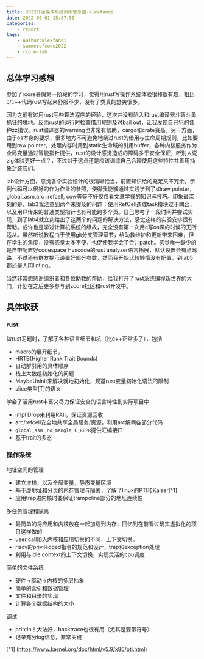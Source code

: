 ```yaml
---
title: 2022开源操作系统训练营总结-alexfanqi
date: 2022-08-01 15:37:50
categories:
    - report
tags: 
    - author:alexfanqi
    - summerofcode2022
    - rcore-lab
---
```

## 总体学习感想
参加了rcore暑假第一阶段的学习，觉得用rust写操作系统体验很棒很有趣，相比c/c++代码rust写起来舒服不少，没有了类真的舒爽很多。
<!-- more -->

因为之前有过用rust写些算法程序的经验，这次并没有陷入和rust编译器斗智斗勇抓狂的境地。反而rust的运行时检查借用规则及时bail out，让我发现自己犯的各种zz错误。rust编译器的warning也非常有帮助，cargo和crate赛高。另一方面，由于os本身的要求，很多地方不可避免地绕过rust的借用与生命周期规则，比如要用到raw pointer，处理内存时用到static生命域的引用buffer，各种内核服务作为全局变量通过智能指针提供，rust的设计感觉造成的障碍多于安全保证，听别人说zig体验更好一点？，不过对于这点还是应该训练自己合理使用这些特性并善用抽象封装它们。

lab设计方面，感觉各个实验设计的很清晰恰当，前置知识给的充足又不冗余，示例代码可以很好的作为作业的参照，使得我能够通过实践学到了如raw pointer，global_asm,arc+refcell, cow等等不好仅仅看文章学懂的知识与技巧。印象最深刻的是，lab3我注意到两个未提及的问题：使用RefCell造成task模块过于耦合，以及用户传来的普通类型指针也有可能跨多个页。自己思考了一段时间并尝试实现，到了lab4就立刻给出了这两个的问题的解决方法，感觉这样的实验安排很有帮助。或许也是学过计算机系统的缘故，完全没有第一次用c写os课的时候的无所适从。虽然听说教程由于使用git分支管理章节，给助教维护和更新带来困难，但在学生的角度，没有感觉太多不便，也促使我学会了合并patch。感觉唯一缺少的是自带配置好codespace上vscode的rust analyzer语言拓展，默认设置会有点弯路，不过还有群友提示设置好部分参数，然而我开始比较懒惰没有配置，到lab5都还是人肉linting。

当然非常想感谢组织者和各位助教的帮助，给我打开了rust系统编程新世界的大门，计划在之后更多参与到zcore社区和rust开发中。

## 具体收获

### rust
做rust习题时，了解了各种语言细节和坑（比c++正常多了），包括
- macro的展开细节，
- HRTB\(Higher Rank Trait Bounds\)
- 自动解引用的具体顺序
- 栈上大数组初始化的问题
- MaybeUninit来解决就地初始化，规避rust变量初始化语法的限制
- slice类型\[T\]的语义  

学会了活用rust丰富又尽力保证安全的语言特性到实际项目中
- impl Drop来利用RAII，保证资源回收
- arc/refcell安全地共享全局服务/资源，利用arc解耦各部分代码
- `global_asm!`,`no_mangle`, `C_REPR`提供汇编接口
- 基于trait的多态

### 操作系统
地址空间的管理
- 建立堆栈，以及全局变量，静态变量区域
- 基于虚地址和分页的内存管理与隔离，了解了linux的PTI和Kaiser[^1]
- 应用trap进内核时要保证trampoline部分的地址连续性

多任务管理和隔离
- 最简单的将应用和内核放在一起加载到内存，回忆到在前看过确实虚拟化的项目这样做的
- user call陷入内核和应用切换的不同，上下文切换。
- riscv的priviledged指令的规范和设计，trap和exception处理
- 利用与idle context的上下文切换，实现灵活的cpu调度

简单的文件系统
- 硬件->驱动->内核的多层抽象
- 简单的索引和数据管理
- 文件和目录的实现
- 计算各个数据结构的大小

调试
- println！大法好，backtrace也很有用（尤其是要带符号）
- 记录充分log信息，非常关键

[^1] (https://www.kernel.org/doc/html/v5.9/x86/pti.html)
